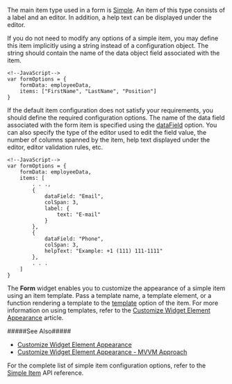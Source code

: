 The main item type used in a form is [Simple](/api-reference/10%20UI%20Widgets/dxForm/5%20Simple%20Item '/Documentation/ApiReference/UI_Widgets/dxForm/Simple_Item/'). An item of this type consists of a label and an editor. In addition, a help text can be displayed under the editor.

If you do not need to modify any options of a simple item, you may define this item implicitly using a string instead of a configuration object. The string should contain the name of the data object field associated with the item.

    <!--JavaScript-->
    var formOptions = {
        formData: employeeData,
        items: ["FirstName", "LastName", "Position"]
    }

If the default item configuration does not satisfy your requirements, you should define the required configuration options. The name of the data field associated with the form item is specified using the [dataField](/api-reference/10%20UI%20Widgets/dxForm/5%20Simple%20Item/dataField.md '/Documentation/ApiReference/UI_Widgets/dxForm/Simple_Item/#dataField') option. You can also specify the type of the editor used to edit the field value, the number of columns spanned by the item, help text displayed under the editor, editor validation rules, etc.

    <!--JavaScript-->
    var formOptions = {
        formData: employeeData,
        items: [
            . . .,
            {
                dataField: "Email",
                colSpan: 3,
                label: {
                    text: "E-mail"
                }
            },
            {
                dataField: "Phone",
                colSpan: 3,
                helpText: "Example: +1 (111) 111-1111"
            },
            . . .
        ]
    }

The **Form** widget enables you to customize the appearance of a simple item using an item template. Pass a template name, a template element, or a function rendering a template to the [template](/api-reference/10%20UI%20Widgets/dxForm/5%20Simple%20Item/template.md '/Documentation/ApiReference/UI_Widgets/dxForm/Simple_Item/#template') option of the item. For more information on using templates, refer to the [Customize Widget Element Appearance](/concepts/10%20UI%20Widgets/80%20Common/30%20Customize%20Widget%20Element%20Appearance '/Documentation/Guide/UI_Widgets/Common/Customize_Widget_Element_Appearance/') article.

#####See Also#####
- [Customize Widget Element Appearance](/concepts/10%20UI%20Widgets/80%20Common/30%20Customize%20Widget%20Element%20Appearance '/Documentation/Guide/UI_Widgets/Common/Customize_Widget_Element_Appearance/') 
- [Customize Widget Element Appearance - MVVM Approach](/concepts/10%20UI%20Widgets/80%20Common/35%20Customize%20Widget%20Element%20Appearance%20-%20MVVM%20Approach '/Documentation/Guide/UI_Widgets/Common/Customize_Widget_Element_Appearance_-_MVVM_Approach/')


For the complete list of simple item configuration options, refer to the [Simple Item](/api-reference/10%20UI%20Widgets/dxForm/5%20Simple%20Item '/Documentation/ApiReference/UI_Widgets/dxForm/Simple_Item/') API reference.